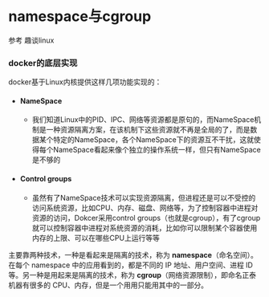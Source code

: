 # namespace与cgroup



参考 趣谈linux

### docker的底层实现

docker基于Linux内核提供这样几项功能实现的：

- #### NameSpace

  - 我们知道Linux中的PID、IPC、网络等资源都是原句的，而NameSpace机制是一种资源隔离方案，在该机制下这些资源就不再是全局的了，而是数据某个特定的NameSpace，各个NameSpace下的资源互不干扰，这就使得每个NameSpace看起来像个独立的操作系统一样，但只有NameSpace是不够的

- #### Control groups

  - 虽然有了NameSpace技术可以实现资源隔离，但进程还是可以不受控的访问系统资源，比如CPU、内存、磁盘、网络等，为了控制容器中进程对资源的访问，Dokcer采用control groups（也就是cgroup），有了cgroup就可以控制容器中进程对系统资源的消耗，比如你可以限制某个容器使用内存的上限、可以在哪些CPU上运行等等



主要靠两种技术，一种是看起来是隔离的技术，称为 **namespace**（命名空间）。在每个 namespace 中的应用看到的，都是不同的 IP 地址、用户空间、进程 ID 等。另一种是用起来是隔离的技术，称为 **cgroup**（网络资源限制），即命名正泰机器有很多的 CPU、内存，但是一个用用只能用其中的一部分。

